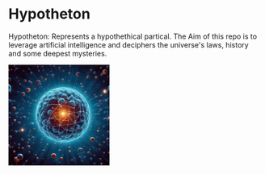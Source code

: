 # Hypotheton
Hypotheton: Represents a hypothethical partical. The Aim of this repo is to leverage artificial intelligence and deciphers the universe's laws, history and some deepest mysteries.

<!-- logo from assets/logo.jpg -->
<img src="/assets/logo.jpg" width="200" height="200">
